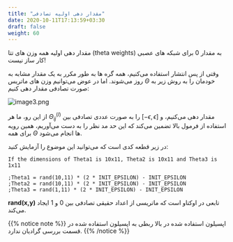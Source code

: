 ```yaml
---
title: "مقدار دهی اولیه تصادفی"
date: 2020-10-11T17:13:59+03:30
draft: false
weight: 60
---
```


مقدار دهی اولیه همه وزن های تتا (theta weights) به مقدار
$0$ برای شبکه های عصبی کار ساز نیست!

وقتی از پس انتشار استفاده می‌کنیم،
همه گره ها به طور مکرر به یک مقدار مشابه به روز می‌شوند.
اما در عوض می‌توانیم وزن های ماتریس $\Theta$ خودمان را به روش زیر به صورت تصادفی مقدار دهی کنیم:

![image3.png](../images/image3.png?width=35pc)

از این رو، ما هر $\Theta _{ij} ^{(l)}$ را به صورت
عددی تصادفی بین $[ - \epsilon, \epsilon]$ مقدار دهی می‌کنیم،
و استفاده از فرمول بالا تضمین می‌کند که این حد مد نظر را به دست می‌آوریم، همین رویه برای
همه $\Theta$ ها انجام می‌شود.

در زیر قطعه کدی است که می‌توانید این موضوع را آزمایش کنید:

<div align="left">

```
If the dimensions of Theta1 is 10x11, Theta2 is 10x11 and Theta3 is 1x11

;Theta1 = rand(10,11) * (2 * INIT_EPSILON) - INIT_EPSILON
;Theta2 = rand(10,11) * (2 * INIT_EPSILON) - INIT_EPSILON
;Theta3 = rand(1,11) * (2 * INIT_EPSILON) - INIT_EPSILON
```

</div>

**rand(x,y)** تابعی در اوکتاو است که 
ماتریسی از اعداد حقیقی تصادفی بین 0 و 1 ایجاد می‌کند.


{{% notice note %}}
اپسیلون استفاده شده در بالا ربطی به اپسیلون استفاده شده در قسمت بررسی گرادیان ندارد.
{{% /notice %}}


